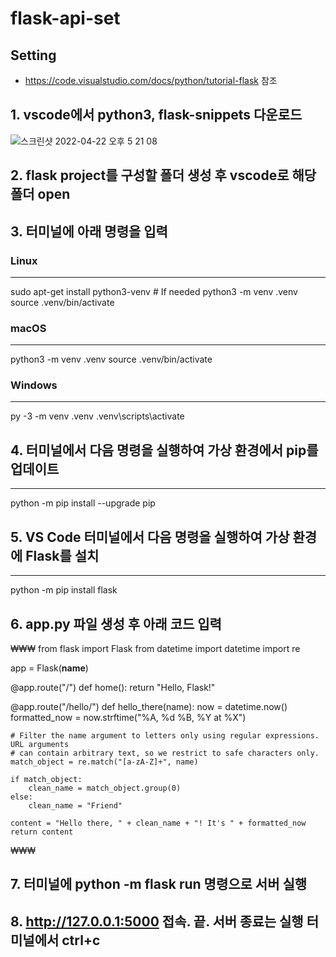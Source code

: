 # flask-api-set

## Setting
 - <https://code.visualstudio.com/docs/python/tutorial-flask> 참조

## 1. vscode에서 python3, flask-snippets 다운로드
![스크린샷 2022-04-22 오후 5 21 08](https://user-images.githubusercontent.com/68832928/164648602-ee7f0004-5729-41ff-9503-b53860e26304.png)
   
   
   
## 2. flask project를 구성할 폴더 생성 후 vscode로 해당 폴더 open
   
   
   
## 3. 터미널에 아래 명령을 입력
### Linux
---
sudo apt-get install python3-venv    # If needed
python3 -m venv .venv
source .venv/bin/activate
   
   
   
### macOS
---
python3 -m venv .venv
source .venv/bin/activate
   
   
### Windows
---
py -3 -m venv .venv
.venv\scripts\activate
   
   
## 4. 터미널에서 다음 명령을 실행하여 가상 환경에서 pip를 업데이트
---
python -m pip install --upgrade pip
      
   
   
## 5. VS Code 터미널에서 다음 명령을 실행하여 가상 환경에 Flask를 설치
---
python -m pip install flask
   
   
   
## 6. app.py 파일 생성 후 아래 코드 입력
₩₩₩
from flask import Flask
from datetime import datetime
import re

app = Flask(__name__)

@app.route("/")
def home():
    return "Hello, Flask!"

@app.route("/hello/<name>")
def hello_there(name):
    now = datetime.now()
    formatted_now = now.strftime("%A, %d %B, %Y at %X")

    # Filter the name argument to letters only using regular expressions. URL arguments
    # can contain arbitrary text, so we restrict to safe characters only.
    match_object = re.match("[a-zA-Z]+", name)

    if match_object:
        clean_name = match_object.group(0)
    else:
        clean_name = "Friend"

    content = "Hello there, " + clean_name + "! It's " + formatted_now
    return content
₩₩₩
   
   
   
## 7. 터미널에 python -m flask run 명령으로 서버 실행
   
   
   
## 8. http://127.0.0.1:5000 접속. 끝. 서버 종료는 실행 터미널에서 ctrl+c
   
